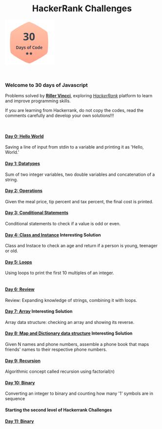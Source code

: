 # <h1 align="center"> HackerRank Challenges</align>

![](image.png)

<br />

### Welcome to 30 days of Javascript

Problems solved by [**Riller Vincci**](https://www.hackerrank.com/rillervincci), exploring [_HackerRank_](https://www.hackerrank.com/) platform to learn and improve programming skills.

If you are learning from Hackerrank, do not copy the codes, read the comments carefully and develop your own solutions!!!

<br />

#### [Day 0: Hello World](day0.js)

Saving a line of input from stdin to a variable and printing it as 'Hello, World.'
</br>

#### [Day 1: Datatypes](day1.js)

Sum of two integer variables, two double variables and concatenation of a string.
</br>

#### [Day 2: Operations](day2.js)

Given the meal price, tip percent and tax percent, the final cost is printed.
</br>

#### [Day 3: Conditional Statements](day3.js)

Conditional statements to check if a value is odd or even.
</br>

#### [Day 4: Class and Instance](day4.js) **Interesting Solution**

Class and Instace to check an age and return if a person is young, teenager or old.

#### [Day 5: Loops](day5.js)

Using loops to print the first 10 multiples of an integer.
</br>
</br>

#### [Day 6: Review](day6.js)

Review: Expanding knowledge of strings, combining it with loops.

#### [Day 7: Array](day7.js) **Interesting Solution**

Array data structure: checking an array and showing its reverse.

#### [Day 8: Map and Dictionary data structure](day8.js) **Interesting Solution**

Given N names and phone numbers, assemble a phone book that maps friends' names to their respective phone numbers.

#### [Day 9: Recursion](day9.js)

Algorithmic concept called recursion using factorial(n)

#### [Day 10: Binary](day10.js)

Converting an integer to binary and counting how many '1' symbols are in sequence

#### Starting the second level of Hackerrank Challenges

#### [Day 11: Binary](day11.js)
